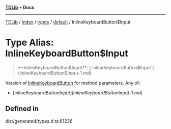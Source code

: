 [**TDLib**](../../../../../../README.md) • **Docs**

***

[TDLib](../../../../../../modules.md) / [index](../../../../../README.md) / [types](../../../README.md) / [default](../README.md) / InlineKeyboardButton$Input

# Type Alias: InlineKeyboardButton$Input

> **InlineKeyboardButton$Input**: [`inlineKeyboardButton$Input`](inlineKeyboardButton$Input-1.md)

Version of [InlineKeyboardButton](InlineKeyboardButton.md) for method parameters.
Any of:
- [inlineKeyboardButton$Input](inlineKeyboardButton$Input-1.md)

## Defined in

dist/generated/types.d.ts:61236
